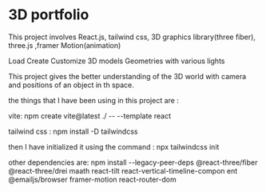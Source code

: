 # 3D portfolio

This project involves React.js, tailwind css, 3D graphics library(three fiber), three.js ,framer Motion(animation)

Load Create Customize 3D models Geometries with various lights

This project gives the better understanding of the 3D world with camera and positions of an object in th space.

the things that I have been using in this project are :<br>
<p>vite: npm create vite@latest ./ -- --template react </p>
<p>tailwind css : npm install -D tailwindcss</p>
<p>then I have initialized it using the command : npx tailwindcss init</p>
other dependencies are: npm install --legacy-peer-deps @react-three/fiber @react-three/drei maath react-tilt react-vertical-timeline-compon
ent @emailjs/browser framer-motion react-router-dom <br>
